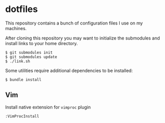 # dotfiles

This repository contains a bunch of configuration files I use on my machines.

After cloning this repository you may want to initialize the submodules and
install links to your home directory.

    $ git submodules init
    $ git submodules update
    $ ./link.sh

Some utilities require additional dependencies to be installed:

    $ bundle install

## Vim

Install native extension for `vimproc` plugin

    :VimProcInstall
